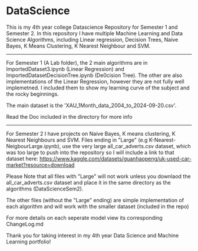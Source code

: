 # DataScience
This is my 4th year college Datascience Repository for Semester 1 and Semester 2.
In this repository I have multiple Machine Learning and Data Science Algorithms, including
Linear regression, Decision Trees, Naive Bayes, K Means Clustering, K Nearest Neighbour and SVM.

--------------------------------------------------------------------------------------

For Semester 1 (A Lab folder), the 2 main algorithms are in ImportedDataset3.ipynb 
(Linear Regression) and ImportedDatasetDecisionTree.ipynb (De0cision Tree). The other are also
implementations of the Linear Regression, however they are not fully well implemetned. I included
them to show my learning curve of the subject and the rocky beginnings.

The main dataset is the 'XAU_1Month_data_2004_to_2024-09-20.csv'.

Read the Doc included in the directory for more info

---------------------------------------------------------------------------------------

For Semester 2 I have projects on Naive Bayes, K means clustering, K Nearest Neighbours and SVM.
Files ending in "Large" (e.g K-Nearest-NeigbourLarge.ipynb), use the very large all_car_adverts.csv
dataset, which was too large to push into the repository so I will include a link to that dataset here:
https://www.kaggle.com/datasets/guanhaopeng/uk-used-car-market?resource=download

Please Note that all files with "Large" will not work unless you downlaod the all_car_adverts.csv dataset
and place it in the same directory as the algorithms (DataScienceSem2).

The other files (without the "Large" ending) are simple implementation of each algorithm and will work
with the smaller dataset (included in the repo)

For more details on each seperate model view its corresponding ChangeLog.md

Thank you for taking interest in my 4th year Data Science and Machine Learning portfolio!

